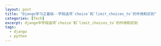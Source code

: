 ```yaml
---
layout: post
title: "Django学习之基础--字段选项`choice`和`limit_choices_to`的作用和区别"
categories: [Tech]
excerpt: django中字段选项`choice`和`limit_choices_to`的作用和区别
tags:
  - django
  - python
---
```





